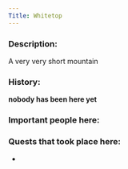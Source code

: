 ```yaml
---
Title: Whitetop
---
```

### Description:
A very very short mountain

### History:
**nobody has been here yet**

### Important people here:



### Quests that took place here:
* 